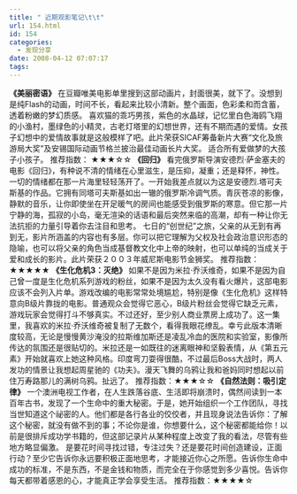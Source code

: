 ```yaml
---
title: " 近期观影笔记\t\t"
url: 154.html
id: 154
categories:
  - 发现分享
date: 2008-04-12 07:07:17
tags:
---
```


**《美丽密语》** 在豆瓣唯美电影单里搜到这部动画片，封面很美，就下了。没想到是纯Flash的动画，时间不长，看起来比较小清新。整个画面，色彩柔和而含蓄，透着粉嫩的梦幻质感。 喜欢猫的乖巧男孩，紫色的水晶球，记忆里白色海鸥飞翔的小渔村，墨绿色的小精灵，古老灯塔里的幻想世界，还有不期而遇的爱情。女孩子幻想中的爱情故事就是这般模样了吧。此片荣获SICAF筹备新片大赛“文化及旅游局大奖”及安锡国际动画节格兰披治最佳动画长片大奖。 适合所有爱做梦的大孩子小孩子。 推荐指数： ★★★☆☆ **《回归》** 看完俄罗斯导演安德烈·萨金塞夫的电影《回归》，有种说不清的情绪在心里滋生，是压抑，凝重；还是释怀，神性。一切的情绪都在那一片海里轻轻荡开了。一开始我差点就以为这是安德烈.塔可夫斯基的作品。它拥有同塔可夫斯基如出一辙的俄罗斯冷调气质。青灰苍凉的影像，静默的音乐，让你即使坐在开足暖气的房间也能感受到俄罗斯的寒意。但它那一片宁静的海，孤寂的小岛，毫无渲染的话语和最后突然来临的高潮，却有一种让你无法抗拒的力量引导着你去注目和思考。 七日的“创世纪”之旅，父亲的从无到有再到无，影片所涵盖的内容也有多层。你可以把它理解为父权及社会政治意识形态的隐喻，也可以将父亲的角色当成基督教文化中上帝的映射，也可以单纯的当成关于爱和成长的影片。此片荣获２００３年威尼斯电影节金狮奖。 推荐指数：★★★★★ **《生化危机3：灭绝》** 如果不是因为米拉·乔沃维奇，如果不是因为自己曾一度是生化危机系列游戏的粉丝，如果不是因为太久没有看火爆片，这部电影应该不会列入片单。游戏改编的电影常常处境尴尬，特别是像《生化危机》这样特意向B级片靠拢的电影。普通观众会觉得它恶心，B级片粉丝会觉得它缺乏元素，游戏玩家会觉得打斗不够真实。不过还好，至少别人商业票房上成功了。这一集里，我喜欢的米拉·乔沃维奇被复制了无数个，看得我眼花缭乱。幸亏此版本清晰度较高，无论是慢慢黄沙淹没的拉斯维加斯还是凌乱冷血的医院和实验室，影像所传达的氛围还是很贴切的。米拉还是一如既往的迷离眼神和坚毅表情，从《第五元素》开始就喜欢上她这种风格。印度弯刀耍得很酷，不过最后Boss大战时，两人发功的情景让我想起周星驰的《功夫》。漫天飞舞的乌鸦让我和爸妈同时想起以前住万寿路那儿的满树乌鸦。扯远了。 推荐指数：★★★☆☆ **《自然法则：吸引定律》** 一个澳洲电视工作者，在人生跌落谷底、生活即将崩溃时，偶然间读到一本百年古书，发现了一个生命中的重大秘密。于是，她开始组织一个工作团队，寻找当世知道这个祕密的人。他们都是各行各业的佼佼者，并且现身说法告诉你：了解这个秘密，就没有做不到的事；不论你是谁，你想要什么，这个秘密都能给你！以前是很排斥成功学书籍的，但这部记录片从某种程度上改变了我的看法，尽管有些地方略显偏激。 是要花时间寻找过错，专注过失？还是要花时间创造建设，正面行动？至少它告诉你永远要积极正面地思考，才能接近你心之所愿。告诉你生命中成功的标准，不是东西，不是金钱和物质，而完全在于你感觉到多少喜悦。告诉你每天都带着感恩的心，才能真正学会享受生活。 推荐指数：★★★★☆
